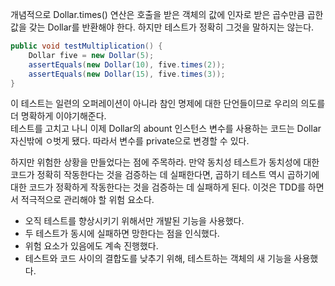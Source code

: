 개념적으로 Dollar.times() 연산은 호출을 받은 객체의 값에 인자로 받은 곱수만큼 곱한 값을 갖는 Dollar를 반환해야 한다.
하지만 테스트가 정확히 그것을 말하지는 않는다.

```java
public void testMultiplication() {
    Dollar five = new Dollar(5);
    assertEquals(new Dollar(10), five.times(2));
    assertEquals(new Dollar(15), five.times(3));
}
```

이 테스트는 일련의 오퍼레이션이 아니라 참인 명제에 대한 단언들이므로 우리의 의도를 더 명확하게 이야기해준다.  
테스트를 고치고 나니 이제 Dollar의 abount 인스턴스 변수를 사용하는 코드는 Dollar 자신밖에 ㅇ벗게 됐다.
따라서 변수를 private으로 변경할 수 있다.

하지만 위험한 상황을 만들었다는 점에 주목하라.
만약 동치성 테스트가 동치성에 대한 코드가 정확히 작동한다는 것을 검증하는 데 실패한다면,
곱하기 테스트 역시 곱하기에 대한 코드가 정확하게 작동한다는 것을 검증하는 데 실패하게 된다.
이것은 TDD를 하면서 적극적으로 관리해야 할 위험 요소다.

- 오직 테스트를 향상시키기 위해서만 개발된 기능을 사용했다.
- 두 테스트가 동시에 실패하면 망한다는 점을 인식했다.
- 위험 요소가 있음에도 계속 진행했다.
- 테스트와 코드 사이의 결합도를 낮추기 위해, 테스트하는 객체의 새 기능을 사용했다.